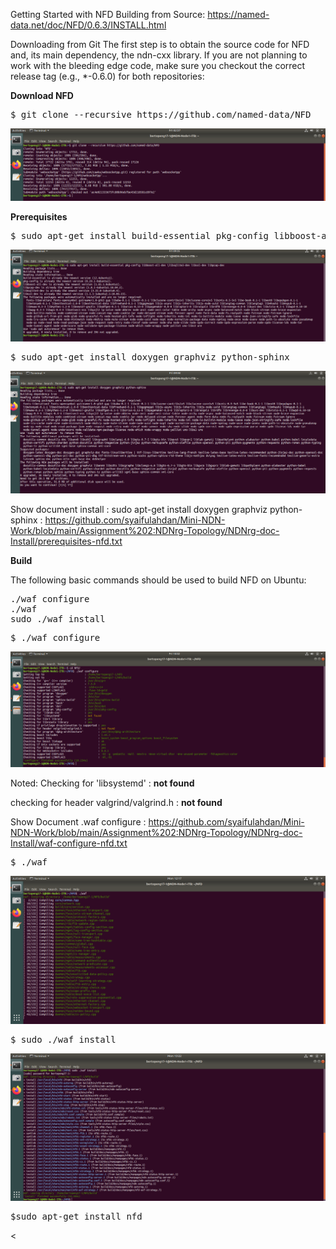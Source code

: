 Getting Started with NFD Building from Source: https://named-data.net/doc/NFD/0.6.3/INSTALL.html

Downloading from Git
The first step is to obtain the source code for NFD and, its main dependency, the ndn-cxx library. If you are not planning to work with the bleeding edge code, make sure you checkout the correct release tag (e.g., *-0.6.0) for both repositories:


**Download NFD**
<pre>
$ git clone --recursive https://github.com/named-data/NFD
</pre>


![alt tag](https://github.com/syaifulahdan/Mini-NDN-Work/blob/main/Assignment%202:NDNrg-Topology/NDNrg-Image/gitclonenfd.png)

**Prerequisites**

<pre>
$ sudo apt-get install build-essential pkg-config libboost-all-dev \libsqlite3-dev libssl-dev libpcap-dev
</pre>
![alt tag](https://github.com/syaifulahdan/Mini-NDN-Work/blob/main/Assignment%202:NDNrg-Topology/NDNrg-Image/nfdprequisit.png)


<pre>
$ sudo apt-get install doxygen graphviz python-sphinx
</pre>

![alt tag](https://github.com/syaifulahdan/Mini-NDN-Work/blob/main/Assignment%202:NDNrg-Topology/NDNrg-Image/prequisit2nfd.png)

Show document install : sudo apt-get install doxygen graphviz python-sphinx : https://github.com/syaifulahdan/Mini-NDN-Work/blob/main/Assignment%202:NDNrg-Topology/NDNrg-doc-Install/prerequisites-nfd.txt


**Build**

The following basic commands should be used to build NFD on Ubuntu:
<pre>
./waf configure
./waf
sudo ./waf install
</pre>

<pre>
$ ./waf configure
</pre>
![alt tag](https://github.com/syaifulahdan/Mini-NDN-Work/blob/main/Assignment%202:NDNrg-Topology/NDNrg-Image/wafconfigure-nfd.png)

Noted:
Checking for 'libsystemd'                : **not found**
 
checking for header valgrind/valgrind.h  : **not found**

Show Document .waf configure : https://github.com/syaifulahdan/Mini-NDN-Work/blob/main/Assignment%202:NDNrg-Topology/NDNrg-doc-Install/waf-configure-nfd.txt

<pre>
$ ./waf
</pre>


![alt tag](https://github.com/syaifulahdan/Mini-NDN-Work/blob/main/Assignment%202:NDNrg-Topology/NDNrg-Image/waf-NFD.png)


<pre>
$ sudo ./waf install
</pre>

![alt tag](https://github.com/syaifulahdan/Mini-NDN-Work/blob/main/Assignment%202:NDNrg-Topology/NDNrg-Image/wafinstallNFD.png)

<pre>
$sudo apt-get install nfd
</pre>


<

